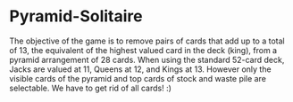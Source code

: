 # Pyramid-Solitaire

The objective of the game is to remove pairs of cards that add up to a total of 13, the equivalent of the highest valued card in the deck (king), from a pyramid arrangement of 28 cards. When using the standard 52-card deck, Jacks are valued at 11, Queens at 12, and Kings at 13. However only the visible cards of the pyramid and top cards of stock and waste pile are selectable. We have to get rid of all cards! :)
